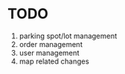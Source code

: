 # TODO

1. parking spot/lot management
2. order management
3. user management
4. map related changes

   
